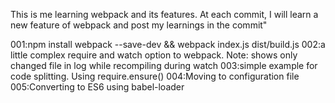 This is me learning webpack and its features. At each commit, I will learn a new feature of webpack and post my learnings in the commit"

001:npm install webpack --save-dev && webpack index.js dist/build.js
002:a little complex require and watch option to webpack. Note: shows only changed file in log while recompiling during watch
003:simple example for code splitting. Using require.ensure()
004:Moving to configuration file
005:Converting to ES6 using babel-loader
